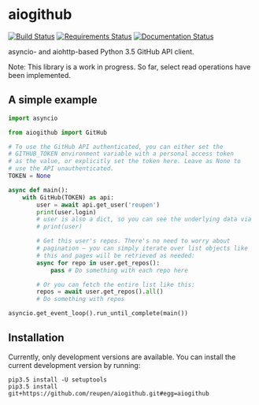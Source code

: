 # aiogithub

[![Build Status](https://travis-ci.org/reupen/aiogithub.svg?branch=master)](https://travis-ci.org/reupen/aiogithub) [![Requirements Status](https://requires.io/github/reupen/aiogithub/requirements.svg?branch=master)](https://requires.io/github/reupen/aiogithub/requirements/?branch=master) [![Documentation Status](https://readthedocs.org/projects/aiogithub/badge/?version=latest)](http://aiogithub.readthedocs.io/en/latest/?badge=latest)

asyncio- and aiohttp-based Python 3.5 GitHub API client.

Note: This library is a work in progress. So far, select read operations have been implemented.

## A simple example

```python
import asyncio

from aiogithub import GitHub

# To use the GitHub API authenticated, you can either set the 
# GITHUB_TOKEN environment variable with a personal access token 
# as the value, or explicitly set the token here. Leave as None to 
# use the API unauthenticated. 
TOKEN = None

async def main():
    with GitHub(TOKEN) as api:
        user = await api.get_user('reupen')
        print(user.login)
        # user is also a dict, so you can see the underlying data via
        # print(user)

        # Get this user's repos. There's no need to worry about
        # pagination – you can simply iterate over list objects like
        # this and pages will be retrieved as needed:
        async for repo in user.get_repos():
            pass # Do something with each repo here

        # Or you can fetch the entire list like this:
        repos = await user.get_repos().all()
        # Do something with repos

asyncio.get_event_loop().run_until_complete(main())
```

## Installation

Currently, only development versions are available. You can install the current development version by running:

```
pip3.5 install -U setuptools
pip3.5 install git+https://github.com/reupen/aiogithub.git#egg=aiogithub
```
